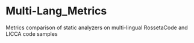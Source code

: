 # Multi-Lang_Metrics
Metrics comparison of static analyzers on multi-lingual RossetaCode and LICCA code samples
